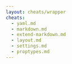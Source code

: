 ```yaml
---
layout: cheats/wrapper
cheats:
  - yaml.md
  - markdown.md
  - extend-markdown.md
  - layout.md
  - settings.md
  - proptypes.md
---
```

